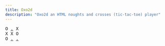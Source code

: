```yaml
---
title: Oxo2d 
description: "Oxo2d an HTML noughts and crosses (tic-tac-toe) player"
---
```


<pre class="oxo2d">
O <a href="../6/">.</a> X
X X O
O <a href="../1l/">.</a> <a href="../6m/">.</a>
</pre>
